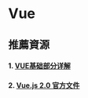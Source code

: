# Vue

## 推薦資源
#### 1. [VUE基础部分详解](https://juejin.im/post/6844904112849420302)
#### 2. [Vue.js 2.0 官方文件](https://cn.vuejs.org/)

